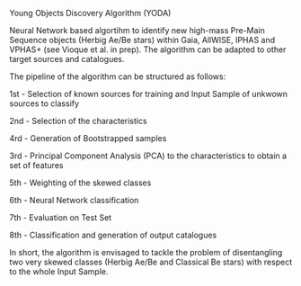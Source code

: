 Young Objects Discovery Algorithm (YODA)

Neural Network based algortihm to identify new high-mass Pre-Main Sequence objects (Herbig Ae/Be stars) within Gaia, AllWISE, IPHAS and VPHAS+ (see Vioque et al. in prep). The algorithm can be adapted to other target sources and catalogues.

The pipeline of the algorithm can be structured as follows:

1st - Selection of known sources for training and Input Sample of unkwown sources to classify

2nd - Selection of the characteristics

4rd - Generation of Bootstrapped samples

3rd - Principal Component Analysis (PCA) to the characteristics to obtain a set of features

5th - Weighting of the skewed classes

6th - Neural Network classification

7th - Evaluation on Test Set

8th - Classification and generation of output catalogues

In short, the algorithm is envisaged to tackle the problem of disentangling two very skewed classes (Herbig Ae/Be and Classical Be stars) with respect to the whole Input Sample. 
